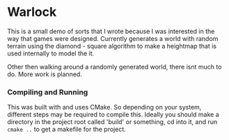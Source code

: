 # Warlock

This is a small demo of sorts that I wrote because I was interested in the way that games were designed. Currently generates a world
with random terrain using the diamond - square algorithm to make a heightmap that is used internally to model the it.

Other then walking around a randomly generated world, there isnt much to do. More work is planned.

### Compiling and Running

This was built with and uses CMake. So depending on your system, different steps may be required to compile this.
Ideally you should make a directory in the project root called 'build' or something, cd into it, and run `cmake ..` 
to get a makefile for the project.
